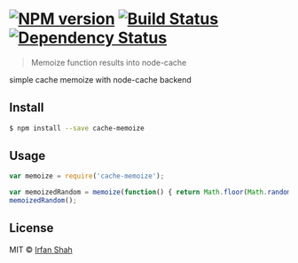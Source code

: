#  [![NPM version][npm-image]][npm-url] [![Build Status][travis-image]][travis-url] [![Dependency Status][daviddm-url]][daviddm-image]

> Memoize function results into node-cache

simple cache memoize with node-cache backend
## Install

```sh
$ npm install --save cache-memoize
```


## Usage

```js
var memoize = require('cache-memoize');

var memoizedRandom = memoize(function() { return Math.floor(Math.random()*100);}, 2);
memoizedRandom();

```


## License

MIT © [Irfan Shah]()


[npm-url]: https://npmjs.org/package/cache-memoize
[npm-image]: https://badge.fury.io/js/cache-memoize.svg
[travis-url]: https://travis-ci.org/irfn/cache-memoize
[travis-image]: https://travis-ci.org/irfn/cache-memoize.svg?branch=master
[daviddm-url]: https://david-dm.org/irfn/cache-memoize.svg?theme=shields.io
[daviddm-image]: https://david-dm.org/irfn/cache-memoize
